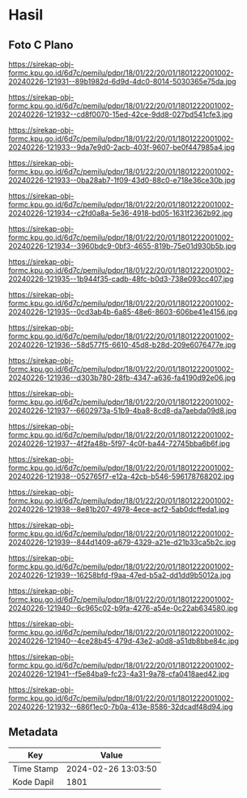 # Hasil

## Foto C Plano

https://sirekap-obj-formc.kpu.go.id/6d7c/pemilu/pdpr/18/01/22/20/01/1801222001002-20240226-121931--89b1982d-6d9d-4dc0-8014-5030365e75da.jpg

https://sirekap-obj-formc.kpu.go.id/6d7c/pemilu/pdpr/18/01/22/20/01/1801222001002-20240226-121932--cd8f0070-15ed-42ce-9dd8-027bd541cfe3.jpg

https://sirekap-obj-formc.kpu.go.id/6d7c/pemilu/pdpr/18/01/22/20/01/1801222001002-20240226-121933--9da7e9d0-2acb-403f-9607-be0f447985a4.jpg

https://sirekap-obj-formc.kpu.go.id/6d7c/pemilu/pdpr/18/01/22/20/01/1801222001002-20240226-121933--0ba28ab7-1f09-43d0-88c0-e718e36ce30b.jpg

https://sirekap-obj-formc.kpu.go.id/6d7c/pemilu/pdpr/18/01/22/20/01/1801222001002-20240226-121934--c2fd0a8a-5e36-4918-bd05-1631f2362b92.jpg

https://sirekap-obj-formc.kpu.go.id/6d7c/pemilu/pdpr/18/01/22/20/01/1801222001002-20240226-121934--3960bdc9-0bf3-4655-819b-75e01d930b5b.jpg

https://sirekap-obj-formc.kpu.go.id/6d7c/pemilu/pdpr/18/01/22/20/01/1801222001002-20240226-121935--1b944f35-cadb-48fc-b0d3-738e093cc407.jpg

https://sirekap-obj-formc.kpu.go.id/6d7c/pemilu/pdpr/18/01/22/20/01/1801222001002-20240226-121935--0cd3ab4b-6a85-48e6-8603-606be41e4156.jpg

https://sirekap-obj-formc.kpu.go.id/6d7c/pemilu/pdpr/18/01/22/20/01/1801222001002-20240226-121936--58d577f5-6610-45d8-b28d-209e6076477e.jpg

https://sirekap-obj-formc.kpu.go.id/6d7c/pemilu/pdpr/18/01/22/20/01/1801222001002-20240226-121936--d303b780-28fb-4347-a636-fa4190d92e06.jpg

https://sirekap-obj-formc.kpu.go.id/6d7c/pemilu/pdpr/18/01/22/20/01/1801222001002-20240226-121937--6602973a-51b9-4ba8-8cd8-da7aebda09d8.jpg

https://sirekap-obj-formc.kpu.go.id/6d7c/pemilu/pdpr/18/01/22/20/01/1801222001002-20240226-121937--4f2fa48b-5f97-4c0f-ba44-72745bba6b6f.jpg

https://sirekap-obj-formc.kpu.go.id/6d7c/pemilu/pdpr/18/01/22/20/01/1801222001002-20240226-121938--052765f7-e12a-42cb-b546-596178768202.jpg

https://sirekap-obj-formc.kpu.go.id/6d7c/pemilu/pdpr/18/01/22/20/01/1801222001002-20240226-121938--8e81b207-4978-4ece-acf2-5ab0dcffeda1.jpg

https://sirekap-obj-formc.kpu.go.id/6d7c/pemilu/pdpr/18/01/22/20/01/1801222001002-20240226-121939--844d1409-a679-4329-a21e-d21b33ca5b2c.jpg

https://sirekap-obj-formc.kpu.go.id/6d7c/pemilu/pdpr/18/01/22/20/01/1801222001002-20240226-121939--16258bfd-f9aa-47ed-b5a2-dd1dd9b5012a.jpg

https://sirekap-obj-formc.kpu.go.id/6d7c/pemilu/pdpr/18/01/22/20/01/1801222001002-20240226-121940--6c965c02-b9fa-4276-a54e-0c22ab634580.jpg

https://sirekap-obj-formc.kpu.go.id/6d7c/pemilu/pdpr/18/01/22/20/01/1801222001002-20240226-121940--4ce28b45-479d-43e2-a0d8-a51db8bbe84c.jpg

https://sirekap-obj-formc.kpu.go.id/6d7c/pemilu/pdpr/18/01/22/20/01/1801222001002-20240226-121941--f5e84ba9-fc23-4a31-9a78-cfa0418aed42.jpg

https://sirekap-obj-formc.kpu.go.id/6d7c/pemilu/pdpr/18/01/22/20/01/1801222001002-20240226-121932--686f1ec0-7b0a-413e-8586-32dcadf48d94.jpg


## Metadata

| Key        | Value               |
| ---------- | ------------------- |
| Time Stamp | 2024-02-26 13:03:50 |
| Kode Dapil | 1801                |




